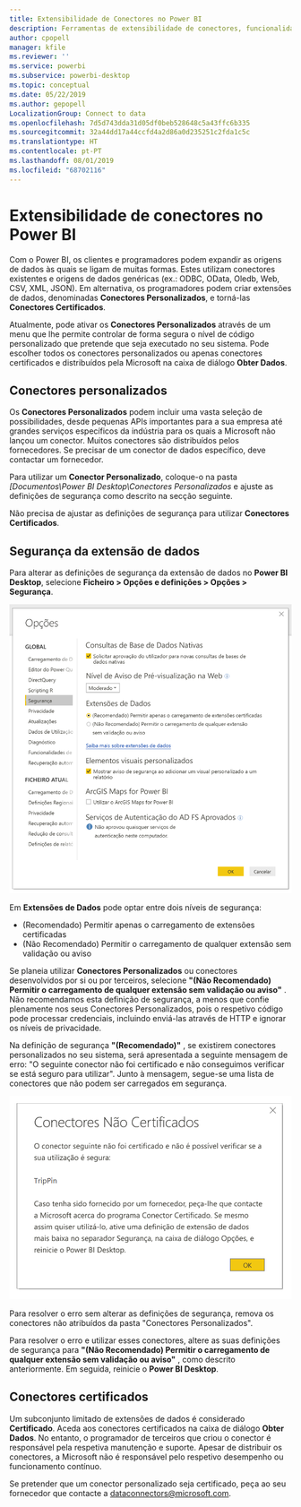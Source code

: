 ```yaml
---
title: Extensibilidade de Conectores no Power BI
description: Ferramentas de extensibilidade de conectores, funcionalidades, definições de segurança e conectores certificados
author: cpopell
manager: kfile
ms.reviewer: ''
ms.service: powerbi
ms.subservice: powerbi-desktop
ms.topic: conceptual
ms.date: 05/22/2019
ms.author: gepopell
LocalizationGroup: Connect to data
ms.openlocfilehash: 7d5d743dda31d05df0beb528648c5a43ffc6b335
ms.sourcegitcommit: 32a44dd17a44ccfd4a2d86a0d235251c2fda1c5c
ms.translationtype: HT
ms.contentlocale: pt-PT
ms.lasthandoff: 08/01/2019
ms.locfileid: "68702116"
---
```

# <a name="connector-extensibility-in-power-bi"></a>Extensibilidade de conectores no Power BI

Com o Power BI, os clientes e programadores podem expandir as origens de dados às quais se ligam de muitas formas. Estes utilizam conectores existentes e origens de dados genéricas (ex.: ODBC, OData, Oledb, Web, CSV, XML, JSON). Em alternativa, os programadores podem criar extensões de dados, denominadas **Conectores Personalizados**, e torná-las **Conectores Certificados**.

Atualmente, pode ativar os **Conectores Personalizados** através de um menu que lhe permite controlar de forma segura o nível de código personalizado que pretende que seja executado no seu sistema. Pode escolher todos os conectores personalizados ou apenas conectores certificados e distribuídos pela Microsoft na caixa de diálogo **Obter Dados**.

## <a name="custom-connectors"></a>Conectores personalizados

Os **Conectores Personalizados** podem incluir uma vasta seleção de possibilidades, desde pequenas APIs importantes para a sua empresa até grandes serviços específicos da indústria para os quais a Microsoft não lançou um conector. Muitos conectores são distribuídos pelos fornecedores. Se precisar de um conector de dados específico, deve contactar um fornecedor.

Para utilizar um **Conector Personalizado**, coloque-o na pasta *\[Documentos\\Power BI Desktop\\Conectores Personalizados* e ajuste as definições de segurança como descrito na secção seguinte.

Não precisa de ajustar as definições de segurança para utilizar **Conectores Certificados**.

## <a name="data-extension-security"></a>Segurança da extensão de dados

Para alterar as definições de segurança da extensão de dados no **Power BI Desktop**, selecione **Ficheiro > Opções e definições > Opções > Segurança**.

![Controlar o carregamento de conectores personalizados com as opções de Segurança da Extensão de Dados](media/desktop-connector-extensibility/data-extension-security-1.png)

Em **Extensões de Dados** pode optar entre dois níveis de segurança:

* (Recomendado) Permitir apenas o carregamento de extensões certificadas
* (Não Recomendado) Permitir o carregamento de qualquer extensão sem validação ou aviso

Se planeia utilizar **Conectores Personalizados** ou conectores desenvolvidos por si ou por terceiros, selecione **"(Não Recomendado) Permitir o carregamento de qualquer extensão sem validação ou aviso"** . Não recomendamos esta definição de segurança, a menos que confie plenamente nos seus Conectores Personalizados, pois o respetivo código pode processar credenciais, incluindo enviá-las através de HTTP e ignorar os níveis de privacidade.

Na definição de segurança **"(Recomendado)"** , se existirem conectores personalizados no seu sistema, será apresentada a seguinte mensagem de erro: "O seguinte conector não foi certificado e não conseguimos verificar se está seguro para utilizar". Junto à mensagem, segue-se uma lista de conectores que não podem ser carregados em segurança.

![Uma caixa de diálogo irá descrever os Conectores Personalizados que não podem ser carregados devido às definições de segurança, neste caso a TripPin.](media/desktop-connector-extensibility/data-extension-security-2.png)

Para resolver o erro sem alterar as definições de segurança, remova os conectores não atribuídos da pasta "Conectores Personalizados".

Para resolver o erro e utilizar esses conectores, altere as suas definições de segurança para **"(Não Recomendado) Permitir o carregamento de qualquer extensão sem validação ou aviso"** , como descrito anteriormente. Em seguida, reinicie o **Power BI Desktop**.

## <a name="certified-connectors"></a>Conectores certificados

Um subconjunto limitado de extensões de dados é considerado **Certificado**. Aceda aos conectores certificados na caixa de diálogo **Obter Dados**. No entanto, o programador de terceiros que criou o conector é responsável pela respetiva manutenção e suporte. Apesar de distribuir os conectores, a Microsoft não é responsável pelo respetivo desempenho ou funcionamento contínuo.

Se pretender que um conector personalizado seja certificado, peça ao seu fornecedor que contacte a dataconnectors@microsoft.com.
